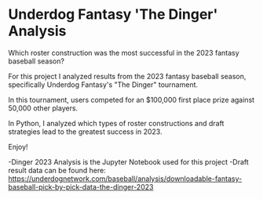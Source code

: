 # Underdog Fantasy 'The Dinger' Analysis
Which roster construction was the most successful in the 2023 fantasy baseball season?

For this project I analyzed results from the 2023 fantasy baseball season, specifically Underdog Fantasy's "The Dinger" tournament.

In this tournament, users competed for an $100,000 first place prize against 50,000 other players.

In Python, I analyzed which types of roster constructions and draft strategies lead to the greatest success in 2023.

Enjoy!

-Dinger 2023 Analysis is the Jupyter Notebook used for this project
-Draft result data can be found here: https://underdognetwork.com/baseball/analysis/downloadable-fantasy-baseball-pick-by-pick-data-the-dinger-2023
